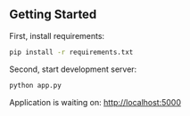 ## Getting Started

First, install requirements:

```bash
pip install -r requirements.txt
```

Second, start development server:

```bash
python app.py
```

Application is waiting on: [http://localhost:5000](http://localhost:5000)